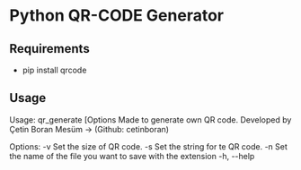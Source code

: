 # Python QR-CODE Generator

## Requirements

* pip install qrcode

## Usage
Usage: qr_generate [Options
    Made to generate own QR code.
    Developed by Çetin Boran Mesüm -> (Github: cetinboran)

Options:
    -v  Set the size of QR code.
    -s  Set the string for te QR code.
    -n  Set the name of the file you want to save with the extension
    -h, --help
